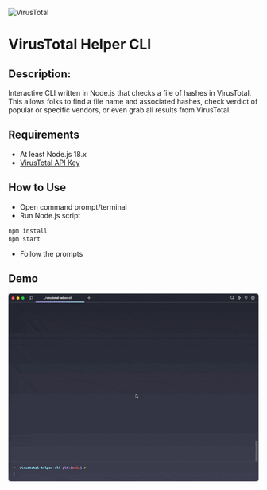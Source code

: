 ![VirusTotal](https://upload.wikimedia.org/wikipedia/commons/b/b7/VirusTotal_logo.svg 'VirusTotal')

# VirusTotal Helper CLI

## Description:

Interactive CLI written in Node.js that checks a file of hashes in VirusTotal. This allows folks to find a file name and associated hashes, check verdict of popular or specific vendors, or even grab all results from VirusTotal.

## Requirements

- At least Node.js 18.x
- [ VirusTotal API Key](https://www.virustotal.com/ " VirusTotal API Key")

## How to Use

- Open command prompt/terminal
- Run Node.js script

```shell
npm install
npm start
```

- Follow the prompts

## Demo

<img src="img/virustotal-helper-cli.gif" alt="VirusTotal Helper CLI gif" Title="VirusTotal Helper CLI" />